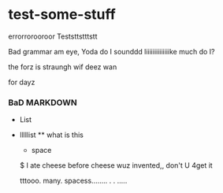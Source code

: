 # test-some-stuff

errorrorooroor
Teststtstttstt

Bad grammar am eye, Yoda do I sounddd liiiiiiiiiiiiiike much do I?

the forz is straungh wif deez wan

for dayz

### BaD MARKDOWN

- List
* lllllist
** what is this

  - space
  
  $
  I ate cheese before cheese wuz invented,, don't U 4get it 

     tttooo. many.          spacess........    . . ..... 
